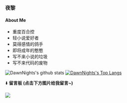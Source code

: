 ### 夜黎
#### About Me
- 重度百合控
- 轻小说爱好者
- 莫得感情的鸽手
- 即将成年的憨憨
- 写不来小说的垃圾
- 写不来代码的废物

![DawnNights's github stats](https://github-readme-stats.vercel.app/api?username=DawnNights&show_icons=true&theme=vue&line_height=20)
[![DawnNights's Top Langs](https://github-readme-stats.vercel.app/api/top-langs/?username=DawnNights)](https://github.com/DawnNights)

⬇️ **留言板 (点击下方图片给我留言~)**
<br><br>
[![](https://api.moedog.org/room/@DawnNights.github/svg?width=600&height=150&limit=20&theme=light&title=DawnNights@GitHub:%20~&fontSize=13)](https://api.moedog.org/room/@DawnNights.github?title=DawnNights%E7%9A%84Github%E7%95%99%E8%A8%80%E6%9D%BF)
